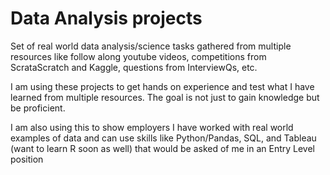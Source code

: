 # Data Analysis projects

Set of real world data analysis/science tasks gathered from multiple resources like follow along youtube videos, competitions from ScrataScratch and Kaggle, questions from InterviewQs, etc.

I am using these projects to get hands on experience and test what I have learned from multiple resources. The goal is not just to gain knowledge but be proficient.

I am also using this to show employers I have worked with real world examples of data and can use skills like Python/Pandas, SQL, and Tableau (want to learn R soon as well) that would be asked of me in an Entry Level position

